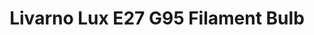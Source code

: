 ---
date_added: 2021-07-25
model: HG06462A
vendor: Lidl
title: Livarno Lux E27 G95 Filament Bulb
category: bulb
supports: on/off, brightness
zigbeemodel: ['TS0501A','_TZ3000_nosnx7im']
compatible: [z2m, zha]
mlink: https://www.lidl.com/
link: 
---